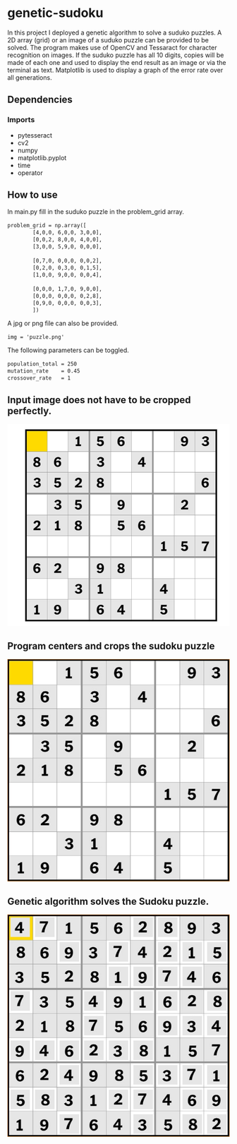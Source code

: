 # genetic-sudoku

In this project I deployed a genetic algorithm to solve a suduko puzzles. A 2D array (grid) or an image of a suduko puzzle can be provided to be solved. 
The program makes use of OpenCV and Tessaract for character recognition on images. If the suduko puzzle has all 10 digits, copies will be made of each one 
and used to display the end result as an image or via the terminal as text. Matplotlib is used to display a graph of the error rate over all generations. 

## Dependencies
### Imports
  - pytesseract
  - cv2 
  - numpy 
  - matplotlib.pyplot 
  - time
  - operator
  
## How to use

In main.py fill in the suduko puzzle in the problem_grid array.

```
problem_grid = np.array([
        [4,0,0, 6,0,0, 3,0,0],
        [0,0,2, 8,0,0, 4,0,0],
        [3,0,0, 5,9,0, 0,0,0],

        [0,7,0, 0,0,0, 0,0,2],
        [0,2,0, 0,3,0, 0,1,5],
        [1,0,0, 9,0,0, 0,0,4],

        [0,0,0, 1,7,0, 9,0,0],
        [0,0,0, 0,0,0, 0,2,8],
        [0,9,0, 0,0,0, 0,0,3],
        ])
   ```
   
  A jpg or png file can also be provided.
  
  ```
  img = 'puzzle.png' 
  ```
  
  The following parameters can be toggled.
   ```
   population_total = 250     
   mutation_rate    = 0.45    
   crossover_rate   = 1       
   ```
   
   ## Input image does not have to be cropped perfectly.
   
   ![input puzzle image](https://github.com/WaltDeyzel/genetic-sudoku/blob/master/images/p1.jpg)
    
   ## Program centers and crops the sudoku puzzle 
    
   ![crop version](https://github.com/WaltDeyzel/genetic-sudoku/blob/master/images/p1_crop.jpg) 
     
   ## Genetic algorithm solves the Sudoku puzzle.
   
   ![solution](https://github.com/WaltDeyzel/genetic-sudoku/blob/master/images/solution.jpg) 
   
